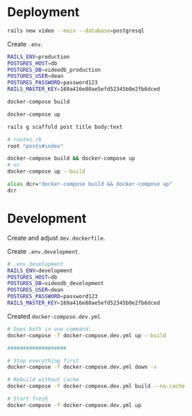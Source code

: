 # Deployment

```bash
rails new video --main --database=postgresql
```

Create `.env`.

```bash
RAILS_ENV=production
POSTGRES_HOST=db
POSTGRES_DB=videodb_production
POSTGRES_USER=dean
POSTGRES_PASSWORD=password123
RAILS_MASTER_KEY=169a416e80ae5efd52345b0e2fb6dced
```

```bash
docker-compose build
```

```bash
docker-compose up
```

```bash
rails g scaffold post title body:text
```

```rb
# routes.rb
root "posts#index"
```

```bash
docker-compose build && docker-compose up
# or
docker-compose up --build
```

```bash
alias dcr="docker-compose build && docker-compose up"
dcr
```

# Development

Create and adjust `dev.dockerfile`.

Create `.env.development`.

```bash
# .env.development
RAILS_ENV=development
POSTGRES_HOST=db
POSTGRES_DB=videodb_development
POSTGRES_USER=dean
POSTGRES_PASSWORD=password123
RAILS_MASTER_KEY=169a416e80ae5efd52345b0e2fb6dced
```

<!-- ```bash
docker build -f dev.dockerfile -t video-demo-web:development .
```

```bash
docker run -p 3000:3000 -v $(pwd):/rails video-demo-web:development # -v development
```

Create .env.development

```bash
docker run -it --rm \
  -p 3000:3000 \
  -v $(pwd):/rails \
  --env-file .env.development \
  video-demo-web:development
``` -->

Created `docker-compose.dev.yml`

```bash
# Does both in one command:
docker-compose -f docker-compose.dev.yml up --build

###################

# Stop everything first
docker-compose -f docker-compose.dev.yml down -v

# Rebuild without cache
docker-compose -f docker-compose.dev.yml build --no-cache

# Start fresh
docker-compose -f docker-compose.dev.yml up
```
